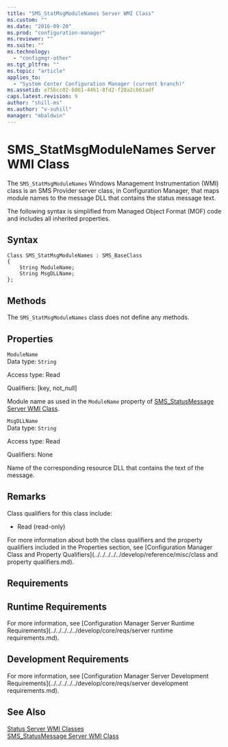 ```yaml
---
title: "SMS_StatMsgModuleNames Server WMI Class"
ms.custom: ""
ms.date: "2016-09-20"
ms.prod: "configuration-manager"
ms.reviewer: ""
ms.suite: ""
ms.technology: 
  - "configmgr-other"
ms.tgt_pltfrm: ""
ms.topic: "article"
applies_to: 
  - "System Center Configuration Manager (current branch)"
ms.assetid: e75bcc02-6061-4461-8fd2-f28a2c661adf
caps.latest.revision: 9
author: "shill-ms"
ms.author: "v-suhill"
manager: "mbaldwin"
---
```

# SMS_StatMsgModuleNames Server WMI Class
The `SMS_StatMsgModuleNames` Windows Management Instrumentation (WMI) class is an SMS Provider server class, in Configuration Manager, that maps module names to the message DLL that contains the status message text.  
  
 The following syntax is simplified from Managed Object Format (MOF) code and includes all inherited properties.  
  
## Syntax  
  
```  
Class SMS_StatMsgModuleNames : SMS_BaseClass  
{  
    String ModuleName;  
    String MsgDLLName;  
};  
```  
  
## Methods  
 The `SMS_StatMsgModuleNames` class does not define any methods.  
  
## Properties  
 `ModuleName`  
 Data type: `String`  
  
 Access type: Read  
  
 Qualifiers: [key, not_null]  
  
 Module name as used in the `ModuleName` property of [SMS_StatusMessage Server WMI Class](../../../../../develop/reference/core/servers/manage/sms_statusmessage-server-wmi-class.md).  
  
 `MsgDLLName`  
 Data type: `String`  
  
 Access type: Read  
  
 Qualifiers: None  
  
 Name of the corresponding resource DLL that contains the text of the message.  
  
## Remarks  
 Class qualifiers for this class include:  
  
-   Read (read-only)  
  
 For more information about both the class qualifiers and the property qualifiers included in the Properties section, see [Configuration Manager Class and Property Qualifiers](../../../../../develop/reference/misc/class and property qualifiers.md).  
  
## Requirements  
  
## Runtime Requirements  
 For more information, see [Configuration Manager Server Runtime Requirements](../../../../../develop/core/reqs/server runtime requirements.md).  
  
## Development Requirements  
 For more information, see [Configuration Manager Server Development Requirements](../../../../../develop/core/reqs/server development requirements.md).  
  
## See Also  
 [Status Server WMI Classes](../../../../../develop/reference/core/servers/manage/status-server-wmi-classes.md)   
 [SMS_StatusMessage Server WMI Class](../../../../../develop/reference/core/servers/manage/sms_statusmessage-server-wmi-class.md)